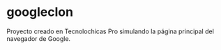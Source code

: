 # googleclon
Proyecto creado en Tecnolochicas Pro simulando la página principal del navegador de Google.
